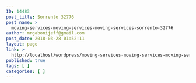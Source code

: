 ```yaml
---
ID: 14483
post_title: Sorrento 32776
post_name: >
  moving-services-moving-services-moving-services-sorrento-32776
author: mrgabonijeff@gmail.com
post_date: 2018-03-28 01:52:11
layout: page
link: >
  http://localhost/wordpress/moving-services-moving-services-moving-services-sorrento-32776/
published: true
tags: [ ]
categories: [ ]
---
```

